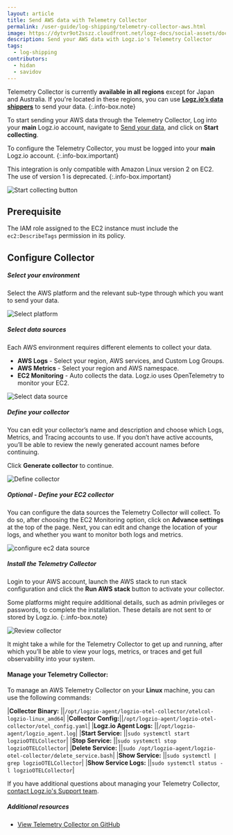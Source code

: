```yaml
---
layout: article
title: Send AWS data with Telemetry Collector
permalink: /user-guide/log-shipping/telemetry-collector-aws.html
image: https://dytvr9ot2sszz.cloudfront.net/logz-docs/social-assets/docs-social.jpg
description: Send your AWS data with Logz.io's Telemetry Collector
tags:
  - log-shipping
contributors:
  - hidan
  - savidov
---
```


Telemetry Collector is currently **available in all regions** except for Japan and Australia. If you're located in these regions, you can use **[Logz.io’s data shippers](https://app.logz.io/#/dashboard/send-your-data/collection?tag=all&collection=all)** to send your data.
{:.info-box.note}

To start sending your AWS data through the Telemetry Collector, Log into your **main** Logz.io account, navigate to [Send your data](https://app.logz.io/#/dashboard/send-your-data), and click on **Start collecting**.


To configure the Telemetry Collector, you must be logged into your **main** Logz.io account.
{:.info-box.important}

This integration is only compatible with Amazon Linux version 2 on EC2. The use of version 1 is deprecated.
{:.info-box.important}

![Start collecting button](https://dytvr9ot2sszz.cloudfront.net/logz-docs/telemetry-agent/start-collecting-sep.png)

## Prerequisite

The IAM role assigned to the EC2 instance must include the `ec2:DescribeTags` permission in its policy.

## Configure Collector

<div class="tasklist">

##### Select your environment

Select the AWS platform and the relevant sub-type through which you want to send your data.

![Select platform](https://dytvr9ot2sszz.cloudfront.net/logz-docs/telemetry-agent/collector-main-aws-sep.png)

##### Select data sources

Each AWS environment requires different elements to collect your data.

* **AWS Logs** - Select your region, AWS services, and Custom Log Groups.
* **AWS Metrics** - Select your region and AWS namespace.
* **EC2 Monitoring** - Auto collects the data. Logz.io uses OpenTelemetry to monitor your EC2.

![Select data source](https://dytvr9ot2sszz.cloudfront.net/logz-docs/telemetry-agent/configure-aws-sep.png)

##### Define your collector

You can edit your collector’s name and description and choose which Logs, Metrics, and Tracing accounts to use. If you don’t have active accounts, you’ll be able to review the newly generated account names before continuing.

Click **Generate collector** to continue.

![Define collector](https://dytvr9ot2sszz.cloudfront.net/logz-docs/telemetry-agent/define-aws-sep.png)


##### _Optional_ - Define your EC2 collector

You can configure the data sources the Telemetry Collector will collect. To do so, after choosing the EC2 Monitoring option, click on **Advance settings** at the top of the page. Next, you can edit and change the location of your logs, and whether you want to monitor both logs and metrics. 


![configure ec2 data source](https://dytvr9ot2sszz.cloudfront.net/logz-docs/telemetry-agent/configure-ec2-sep.png)


##### Install the Telemetry Collector


Login to your AWS account, launch the AWS stack to run stack configuration and click the **Run AWS stack** button to activate your collector. 

Some platforms might require additional details, such as admin privileges or passwords, to complete the installation. These details are not sent to or stored by Logz.io.
{:.info-box.note}

![Review collector](https://dytvr9ot2sszz.cloudfront.net/logz-docs/telemetry-agent/activate-aws-sep.png)

It might take a while for the Telemetry Collector to get up and running, after which you’ll be able to view your logs, metrics, or traces and get full observability into your system.

</div>

#### Manage your Telemetry Collector:

To manage an AWS Telemetry Collector on your **Linux** machine, you can use the following commands:

|**Collector Binary:** ||`/opt/logzio-agent/logzio-otel-collector/otelcol-logzio-linux_amd64`|
|**Collector Config:**||`/opt/logzio-agent/logzio-otel-collector/otel_config.yaml`|
|**Logz.io Agent Logs:** ||`/opt/logzio-agent/logzio_agent.log`|
|**Start Service:** ||`sudo systemctl start logzioOTELCollector`|
|**Stop Service:** ||`sudo systemctl stop logzioOTELCollector`|
|**Delete Service:** ||`sudo /opt/logzio-agent/logzio-otel-collector/delete_service.bash`|
|**Show Service:** ||`sudo systemctl | grep logzioOTELCollector`|
|**Show Service Logs:** ||`sudo systemctl status -l logzioOTELCollector`|


If you have additional questions about managing your Telemetry Collector, [contact Logz.io's Support team](mailto:help@logz.io).


##### Additional resources

* [View Telemetry Collector on GitHub](https://github.com/logzio/logzio-agent-manifest)
